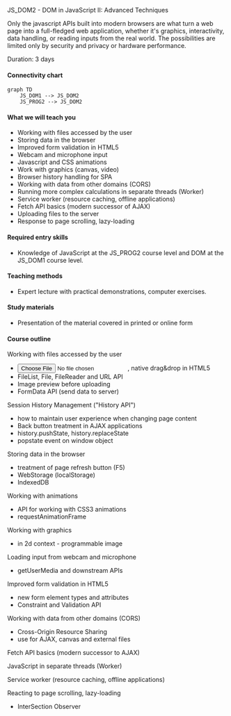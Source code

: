 JS_DOM2 - DOM in JavaScript II: Advanced Techniques

Only the javascript APIs built into modern browsers are what turn a web page into a full-fledged web application, whether it's graphics, interactivity, data handling, or reading inputs from the real world. The possibilities are limited only by security and privacy or hardware performance.

Duration: 3 days

#### Connectivity chart
```mermaid
graph TD
    JS_DOM1 --> JS_DOM2
    JS_PROG2 --> JS_DOM2
```

#### What we will teach you
* Working with files accessed by the user
* Storing data in the browser
* Improved form validation in HTML5
* Webcam and microphone input
* Javascript and CSS animations
* Work with graphics (canvas, video)
* Browser history handling for SPA
* Working with data from other domains (CORS)
* Running more complex calculations in separate threads (Worker)
* Service worker (resource caching, offline applications)
* Fetch API basics (modern successor of AJAX)
* Uploading files to the server
* Response to page scrolling, lazy-loading

#### Required entry skills
* Knowledge of JavaScript at the JS_PROG2 course level and DOM at the JS_DOM1 course level.

#### Teaching methods
* Expert lecture with practical demonstrations, computer exercises.

#### Study materials
* Presentation of the material covered in printed or online form

#### Course outline
Working with files accessed by the user
* <input type="file">, native drag&drop in HTML5
* FileList, File, FileReader and URL API 
* Image preview before uploading
* FormData API (send data to server)

Session History Management ("History API")
* how to maintain user experience when changing page content
* Back button treatment in AJAX applications
* history.pushState, history.replaceState
* popstate event on window object

Storing data in the browser
* treatment of page refresh button (F5)
* WebStorage (localStorage)
* IndexedDB

Working with animations
* API for working with CSS3 animations
* requestAnimationFrame

Working with graphics 
* <canvas> in 2d context - programmable image

Loading input from webcam and microphone
* getUserMedia and downstream APIs

Improved form validation in HTML5
* new form element types and attributes
* Constraint and Validation API

Working with data from other domains (CORS)
* Cross-Origin Resource Sharing
* use for AJAX, canvas and external files

Fetch API basics (modern successor to AJAX)

JavaScript in separate threads (Worker)

Service worker (resource caching, offline applications)

Reacting to page scrolling, lazy-loading
* InterSection Observer

